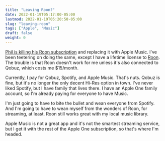 ```yaml
---
title: "Leaving Roon?"
date: 2022-01-19T05:17:00-05:00
lastmod: 2022-01-19T05:20:50-05:00
slug: "leaving-roon"
tags: ["Apple", "Music"]
draft: false
weight: 0
---
```


[Phil is killing his Roon subscription](https://youneedastereo.com/#2022-01-18%20Journal) and replacing it with Apple Music. I've been teetering on doing the same, except I have a lifetime license to [Roon](https://roonlabs.com). The trouble is that Roon doesn't work for me unless it's also connected to Qobuz, which costs me $15/month.

Currently, I pay for Qobuz, Spotify, and Apple Music. That's nuts. Qobuz is fine, but it's no longer the only decent Hi-Res option in town. I've never liked Spotify, but I have family that lives there. I have an Apple One family account, so I'm already paying for everyone to have Music.

I'm just going to have to bite the bullet and wean everyone from Spotify. And I'm going to have to wean myself from the wonders of Roon, for streaming, at least. Roon still works great with my local music library.

Apple Music is not a great app and it's not the smartest streaming service, but I get it with the rest of the Apple One subscription, so that's where I'm headed.

[//]: # "Exported with love from a post written in Org mode"
[//]: # "- https://github.com/kaushalmodi/ox-hugo"
